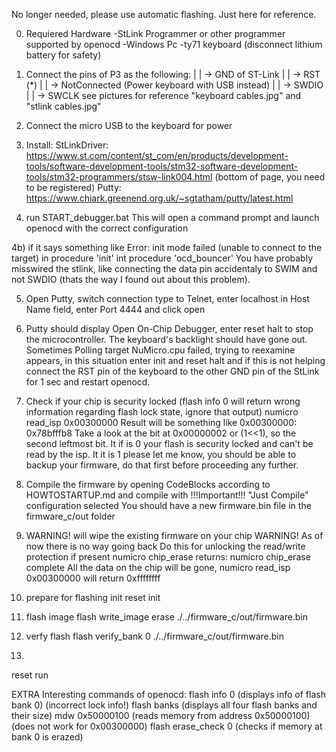 No longer needed, please use automatic flashing.
Just here for reference.

0) Requiered Hardware
-StLink Programmer or other programmer supported by openocd
-Windows Pc
-ty71 keyboard (disconnect lithium battery for safety)

1) Connect the pins of P3 as the following:
    | | -> GND of ST-Link
    | | -> RST (*)
    | | -> NotConnected (Power keyboard with USB instead)
    | | -> SWDIO
    | | -> SWCLK
  see pictures for reference "keyboard cables.jpg" and "stlink cables.jpg"
    
    
2) Connect the micro USB to the keyboard for power

3) Install:
    StLinkDriver: https://www.st.com/content/st_com/en/products/development-tools/software-development-tools/stm32-software-development-tools/stm32-programmers/stsw-link004.html (bottom of page, you need to be registered)
    Putty: https://www.chiark.greenend.org.uk/~sgtatham/putty/latest.html

4) run START_debugger.bat
    This will open a command prompt and launch openocd with the correct configuration
    
4b) if it says something like
        Error: init mode failed (unable to connect to the target)
        in procedure 'init'
        int procedure 'ocd_bouncer'
    You have probably misswired the stlink, like connecting the data pin accidentaly to SWIM and not SWDIO (thats the way I found out about this problem).

5) Open Putty, switch connection type to Telnet, enter localhost in Host Name field, enter Port 4444 and click open

6) Putty should display Open On-Chip Debugger, enter 
  reset halt
    to stop the microcontroller.
    The keyboard's backlight should have gone out. Sometimes Polling target NuMicro.cpu failed, trying to reexamine appears, in this situation enter init and reset halt and if this is not helping connect the RST pin of the keyboard to the other GND pin of the StLink for 1 sec and restart openocd.

7) Check if your chip is security locked (flash info 0 will return wrong information regarding flash lock state, ignore that output)
  numicro read_isp 0x00300000
    Result will be something like 0x00300000: 0x78bfffb8
    Take a look at the bit at 0x00000002 or (1<<1), so the second leftmost bit. It if is 0 your flash is security locked and can't be read by the isp.
    It it is 1 please let me know, you should be able to backup your firmware, do that first before proceeding any further.

8) Compile the firmware by opening CodeBlocks according to HOWTOSTARTUP.md and compile with !!!Important!!! "Just Compile" configuration selected
		You should have a new firmware.bin file in the firmware_c/out folder
		
9) WARNING! will wipe the existing firmware on your chip WARNING! As of now there is no way going back
		Do this for unlocking the read/write protection if present
  numicro chip_erase
    returns: numicro chip_erase complete
    All the data on the chip will be gone,  numicro read_isp 0x00300000 will return 0xffffffff
		
10) prepare for flashing
  init
  reset init
     
11) flash image
  flash write_image erase ./../firmware_c/out/firmware.bin

12) verfy flash
  flash verify_bank 0 ./../firmware_c/out/firmware.bin
  
13)
  reset run


	
	
EXTRA
	Interesting commands of openocd:
    flash info 0 (displays info of flash bank 0) (incorrect lock info!)
    flash banks (displays all four flash banks and their size)
    mdw 0x50000100 (reads memory from address 0x50000100) (does not work for 0x00300000)
    flash erase_check 0 (checks if memory at bank 0 is erazed)
